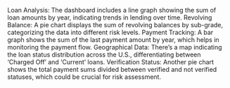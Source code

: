 Loan Analysis: The dashboard includes a line graph showing the sum of loan amounts by year, indicating trends in lending over time.
Revolving Balance: A pie chart displays the sum of revolving balances by sub-grade, categorizing the data into different risk levels.
Payment Tracking: A bar graph shows the sum of the last payment amount by year, which helps in monitoring the payment flow.
Geographical Data: There’s a map indicating the loan status distribution across the U.S., differentiating between ‘Charged Off’ and ‘Current’ loans.
Verification Status: Another pie chart shows the total payment sums divided between verified and not verified statuses, which could be crucial for risk assessment.
